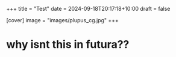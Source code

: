 +++
title = "Test"
date = 2024-09-18T20:17:18+10:00
draft = false

[cover]
image = "images/plupus_cg.jpg"
+++

# why isnt this in futura??